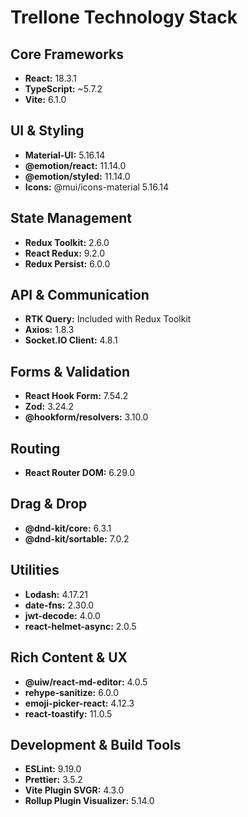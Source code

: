 # Trellone Technology Stack

## Core Frameworks

- **React:** 18.3.1
- **TypeScript:** ~5.7.2
- **Vite:** 6.1.0

## UI & Styling

- **Material-UI:** 5.16.14
- **@emotion/react:** 11.14.0
- **@emotion/styled:** 11.14.0
- **Icons:** @mui/icons-material 5.16.14

## State Management

- **Redux Toolkit:** 2.6.0
- **React Redux:** 9.2.0
- **Redux Persist:** 6.0.0

## API & Communication

- **RTK Query:** Included with Redux Toolkit
- **Axios:** 1.8.3
- **Socket.IO Client:** 4.8.1

## Forms & Validation

- **React Hook Form:** 7.54.2
- **Zod:** 3.24.2
- **@hookform/resolvers:** 3.10.0

## Routing

- **React Router DOM:** 6.29.0

## Drag & Drop

- **@dnd-kit/core:** 6.3.1
- **@dnd-kit/sortable:** 7.0.2

## Utilities

- **Lodash:** 4.17.21
- **date-fns:** 2.30.0
- **jwt-decode:** 4.0.0
- **react-helmet-async:** 2.0.5

## Rich Content & UX

- **@uiw/react-md-editor:** 4.0.5
- **rehype-sanitize:** 6.0.0
- **emoji-picker-react:** 4.12.3
- **react-toastify:** 11.0.5

## Development & Build Tools

- **ESLint:** 9.19.0
- **Prettier:** 3.5.2
- **Vite Plugin SVGR:** 4.3.0
- **Rollup Plugin Visualizer:** 5.14.0
